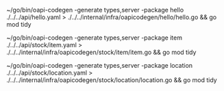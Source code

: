 ~/go/bin/oapi-codegen -generate types,server -package hello ./../../api/hello.yaml > ./../../internal/infra/oapicodegen/hello/hello.go && go mod tidy

~/go/bin/oapi-codegen -generate types,server -package item ./../../api/stock/item.yaml > ./../../internal/infra/oapicodegen/stock/item/item.go && go mod tidy

~/go/bin/oapi-codegen -generate types,server -package location ./../../api/stock/location.yaml > ./../../internal/infra/oapicodegen/stock/location/location.go && go mod tidy